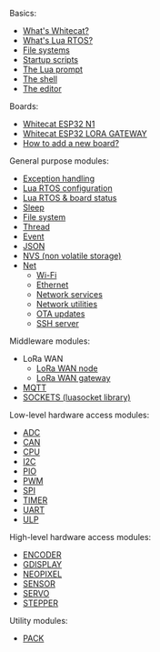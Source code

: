 Basics:

* [What's Whitecat?](https://github.com/whitecatboard/Lua-RTOS-ESP32/wiki/What's-Whitecat%3F)
* [What's Lua RTOS?](https://github.com/whitecatboard/Lua-RTOS-ESP32/wiki/What's-Lua-RTOS%3F)
* [File systems](https://github.com/whitecatboard/Lua-RTOS-ESP32/wiki/File-systems)
* [Startup scripts](https://github.com/whitecatboard/Lua-RTOS-ESP32/wiki/Startup-scripts)
* [The Lua prompt](https://github.com/whitecatboard/Lua-RTOS-ESP32/wiki/The-Lua-prompt)
* [The shell](https://github.com/whitecatboard/Lua-RTOS-ESP32/wiki/The-shell)
* [The editor](https://github.com/whitecatboard/Lua-RTOS-ESP32/wiki/The-editor)

Boards:

* [Whitecat ESP32 N1](https://github.com/whitecatboard/Lua-RTOS-ESP32/wiki/Whitecat-ESP32-N1)
* [Whitecat ESP32 LORA GATEWAY](https://github.com/whitecatboard/Lua-RTOS-ESP32/wiki/Whitecat-ESP32-LORA-GATEWAY)
* [How to add a new board?](https://github.com/whitecatboard/Lua-RTOS-ESP32/wiki/How-to-add-a-new-board)

General purpose modules:

* [Exception handling](https://github.com/whitecatboard/Lua-RTOS-ESP32/wiki/Exception-handling)
* [Lua RTOS configuration](https://github.com/whitecatboard/Lua-RTOS-ESP32/wiki/Lua-RTOS-configuration)
* [Lua RTOS & board status](https://github.com/whitecatboard/Lua-RTOS-ESP32/wiki/Lua-RTOS-&-board-status)
* [Sleep](https://github.com/whitecatboard/Lua-RTOS-ESP32/wiki/Sleep)
* [File system](https://github.com/whitecatboard/Lua-RTOS-ESP32/wiki/File-system)
* [Thread](https://github.com/whitecatboard/Lua-RTOS-ESP32/wiki/Thread-Module)
* [Event](https://github.com/whitecatboard/Lua-RTOS-ESP32/wiki/EVENT-module)
* [JSON](https://github.com/whitecatboard/Lua-RTOS-ESP32/wiki/JSON-(lua-cjson-library))  
* [NVS (non volatile storage)](https://github.com/whitecatboard/Lua-RTOS-ESP32/wiki/NVS-Module)
* [Net](https://github.com/whitecatboard/Lua-RTOS-ESP32/wiki/Net-Module)
   * [Wi-Fi](https://github.com/whitecatboard/Lua-RTOS-ESP32/wiki/Net-module#wi-fi)
   * [Ethernet](https://github.com/whitecatboard/Lua-RTOS-ESP32/wiki/Net-module#ethernet)
   * [Network services](https://github.com/whitecatboard/Lua-RTOS-ESP32/wiki/Network-services)
   * [Network utilities](https://github.com/whitecatboard/Lua-RTOS-ESP32/wiki/Network-utilities)
   * [OTA updates](https://github.com/whitecatboard/Lua-RTOS-ESP32/wiki/OTA-updates)
   * [SSH server](https://github.com/whitecatboard/Lua-RTOS-ESP32/wiki/SSH-server)

Middleware modules:

* LoRa WAN
   * [LoRa WAN node](https://github.com/whitecatboard/Lua-RTOS-ESP32/wiki/LoRa-WAN-node-module)
   * [LoRa WAN gateway](https://github.com/whitecatboard/Lua-RTOS-ESP32/wiki/LoRa-WAN-gateway-module)
* [MQTT](https://github.com/whitecatboard/Lua-RTOS-ESP32/wiki/MQTT-module)
* [SOCKETS (luasocket library)](https://github.com/whitecatboard/Lua-RTOS-ESP32/wiki/SOCKETS-(luasocket-library))

Low-level hardware access modules:

* [ADC](https://github.com/whitecatboard/Lua-RTOS-ESP32/wiki/ADC-Module)
* [CAN](https://github.com/whitecatboard/Lua-RTOS-ESP32/wiki/CAN-module)
* [CPU](https://github.com/whitecatboard/Lua-RTOS-ESP32/wiki/CPU-module)
* [I2C](https://github.com/whitecatboard/Lua-RTOS-ESP32/wiki/I2C-module)
* [PIO](https://github.com/whitecatboard/Lua-RTOS-ESP32/wiki/PIO-Module)
* [PWM](https://github.com/whitecatboard/Lua-RTOS-ESP32/wiki/PWM-Module)
* [SPI](https://github.com/whitecatboard/Lua-RTOS-ESP32/wiki/SPI-Module)
* [TIMER](https://github.com/whitecatboard/Lua-RTOS-ESP32/wiki/TIMER-module)
* [UART](https://github.com/whitecatboard/Lua-RTOS-ESP32/wiki/UART-Module)
* [ULP](https://github.com/whitecatboard/Lua-RTOS-ESP32/wiki/ULP-Module)

High-level hardware access modules:

* [ENCODER](https://github.com/whitecatboard/Lua-RTOS-ESP32/wiki/ENCODER-module)
* [GDISPLAY](https://github.com/whitecatboard/Lua-RTOS-ESP32/wiki/GDISPLAY-module)
* [NEOPIXEL](https://github.com/whitecatboard/Lua-RTOS-ESP32/wiki/NEOPIXEL-module)
* [SENSOR](https://github.com/whitecatboard/Lua-RTOS-ESP32/wiki/Sensor-module)
* [SERVO](https://github.com/whitecatboard/Lua-RTOS-ESP32/wiki/SERVO-module)
* [STEPPER](https://github.com/whitecatboard/Lua-RTOS-ESP32/wiki/STEPPER-module)

Utility modules:
* [PACK](https://github.com/whitecatboard/Lua-RTOS-ESP32/wiki/Pack-module)